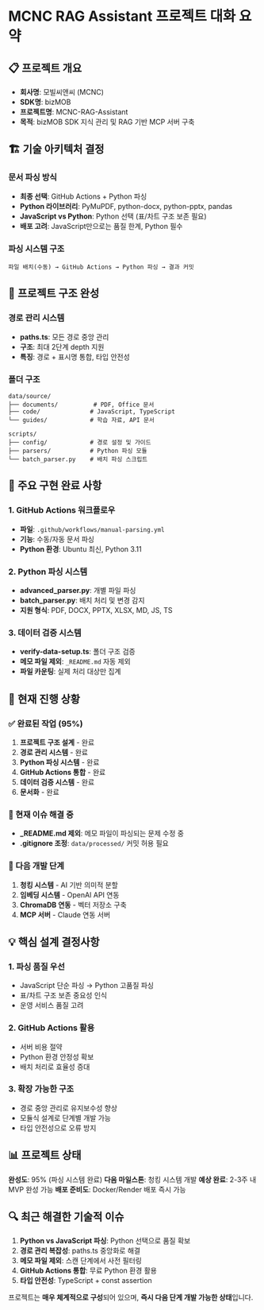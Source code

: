 # MCNC RAG Assistant 프로젝트 대화 요약

## 📋 프로젝트 개요
- **회사명**: 모빌씨앤씨 (MCNC)
- **SDK명**: bizMOB
- **프로젝트명**: MCNC-RAG-Assistant
- **목적**: bizMOB SDK 지식 관리 및 RAG 기반 MCP 서버 구축

## 🏗️ 기술 아키텍처 결정

### 문서 파싱 방식
- **최종 선택**: GitHub Actions + Python 파싱
- **Python 라이브러리**: PyMuPDF, python-docx, python-pptx, pandas
- **JavaScript vs Python**: Python 선택 (표/차트 구조 보존 필요)
- **배포 고려**: JavaScript만으로는 품질 한계, Python 필수

### 파싱 시스템 구조
```
파일 배치(수동) → GitHub Actions → Python 파싱 → 결과 커밋
```

## 📁 프로젝트 구조 완성

### 경로 관리 시스템
- **paths.ts**: 모든 경로 중앙 관리
- **구조**: 최대 2단계 depth 지원
- **특징**: 경로 + 표시명 통합, 타입 안전성

### 폴더 구조
```
data/source/
├── documents/          # PDF, Office 문서
├── code/              # JavaScript, TypeScript
└── guides/            # 학습 자료, API 문서

scripts/
├── config/            # 경로 설정 및 가이드
├── parsers/           # Python 파싱 모듈
└── batch_parser.py    # 배치 파싱 스크립트
```

## 🔧 주요 구현 완료 사항

### 1. GitHub Actions 워크플로우
- **파일**: `.github/workflows/manual-parsing.yml`
- **기능**: 수동/자동 문서 파싱
- **Python 환경**: Ubuntu 최신, Python 3.11

### 2. Python 파싱 시스템
- **advanced_parser.py**: 개별 파일 파싱
- **batch_parser.py**: 배치 처리 및 변경 감지
- **지원 형식**: PDF, DOCX, PPTX, XLSX, MD, JS, TS

### 3. 데이터 검증 시스템
- **verify-data-setup.ts**: 폴더 구조 검증
- **메모 파일 제외**: `_README.md` 자동 제외
- **파일 카운팅**: 실제 처리 대상만 집계

## 🚀 현재 진행 상황

### ✅ 완료된 작업 (95%)
1. **프로젝트 구조 설계** - 완료
2. **경로 관리 시스템** - 완료
3. **Python 파싱 시스템** - 완료
4. **GitHub Actions 통합** - 완료
5. **데이터 검증 시스템** - 완료
6. **문서화** - 완료

### 🔄 현재 이슈 해결 중
- **_README.md 제외**: 메모 파일이 파싱되는 문제 수정 중
- **.gitignore 조정**: `data/processed/` 커밋 허용 필요

### 🎯 다음 개발 단계
1. **청킹 시스템** - AI 기반 의미적 분할
2. **임베딩 시스템** - OpenAI API 연동
3. **ChromaDB 연동** - 벡터 저장소 구축
4. **MCP 서버** - Claude 연동 서버

## 💡 핵심 설계 결정사항

### 1. 파싱 품질 우선
- JavaScript 단순 파싱 → Python 고품질 파싱
- 표/차트 구조 보존 중요성 인식
- 운영 서비스 품질 고려

### 2. GitHub Actions 활용
- 서버 비용 절약
- Python 환경 안정성 확보
- 배치 처리로 효율성 증대

### 3. 확장 가능한 구조
- 경로 중앙 관리로 유지보수성 향상
- 모듈식 설계로 단계별 개발 가능
- 타입 안전성으로 오류 방지

## 📊 프로젝트 상태

**완성도**: 95% (파싱 시스템 완료)
**다음 마일스톤**: 청킹 시스템 개발
**예상 완료**: 2-3주 내 MVP 완성 가능
**배포 준비도**: Docker/Render 배포 즉시 가능

## 🔍 최근 해결한 기술적 이슈

1. **Python vs JavaScript 파싱**: Python 선택으로 품질 확보
2. **경로 관리 복잡성**: paths.ts 중앙화로 해결
3. **메모 파일 제외**: 스캔 단계에서 사전 필터링
4. **GitHub Actions 통합**: 무료 Python 환경 활용
5. **타입 안전성**: TypeScript + const assertion

프로젝트는 **매우 체계적으로 구성**되어 있으며, **즉시 다음 단계 개발 가능한 상태**입니다.